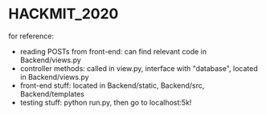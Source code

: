 # HACKMIT_2020

for reference:
- reading POSTs from front-end: can find relevant code in Backend/views.py
- controller methods: called in view.py, interface with "database", located in Backend/views.py
- front-end stuff: located in Backend/static, Backend/src, Backend/templates
- testing stuff: python run.py, then go to localhost:5k!
